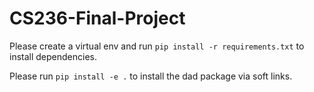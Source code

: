# CS236-Final-Project

Please create a virtual env and run `pip install -r requirements.txt` to install dependencies.

Please run `pip install -e .` to install the dad package via soft links.

